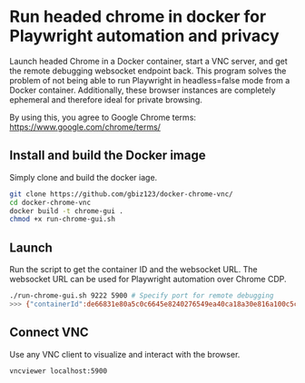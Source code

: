 # Run headed chrome in docker for Playwright automation and privacy
Launch headed Chrome in a Docker container, start a VNC server, and get the remote debugging websocket endpoint back.
This program solves the problem of not being able to run Playwright in headless=false mode from a Docker container.
Additionally, these browser instances are completely ephemeral and therefore ideal for private browsing.

By using this, you agree to Google Chrome terms: https://www.google.com/chrome/terms/

## Install and build the Docker image
Simply clone and build the docker iage.
```bash
git clone https://github.com/gbiz123/docker-chrome-vnc/
cd docker-chrome-vnc
docker build -t chrome-gui .
chmod +x run-chrome-gui.sh
```

## Launch 
Run the script to get the container ID and the websocket URL. The websocket URL can be used for Playwright automation over Chrome CDP.
```bash
./run-chrome-gui.sh 9222 5900 # Specify port for remote debugging
>>> {"containerId":de66831e80a5c0c6645e8240276549ea40ca18a30e816a100c5c28c4e139bfe3,"wsEndpoint":ws://localhost:9222/devtools/browser/8c6ff95f-f609-49eb-b701-d46b3e0e1c89}
```

## Connect VNC
Use any VNC client to visualize and interact with the browser.
```bash
vncviewer localhost:5900
```
